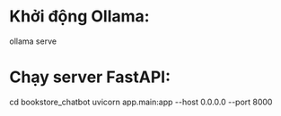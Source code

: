 # Khởi động Ollama:

ollama serve


# Chạy server FastAPI:

cd bookstore_chatbot
uvicorn app.main:app --host 0.0.0.0 --port 8000
